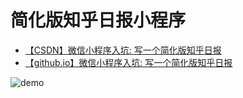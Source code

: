 # 简化版知乎日报小程序

- [【CSDN】微信小程序入坑: 写一个简化版知乎日报](https://blog.csdn.net/hongchh/article/details/80960740)
- [【github.io】微信小程序入坑: 写一个简化版知乎日报](https://hongchh.github.io/2018/%E5%BE%AE%E4%BF%A1%E5%B0%8F%E7%A8%8B%E5%BA%8F%E5%85%A5%E5%9D%91-%E5%86%99%E4%B8%80%E4%B8%AA%E7%AE%80%E5%8C%96%E7%89%88%E7%9F%A5%E4%B9%8E%E6%97%A5%E6%8A%A5/)

![demo](./demo.png)
